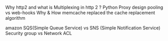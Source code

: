 Why http2 and what is Multiplexing in http 2 ?
Python Proxy design
pooling vs web-hooks
Why & How memcache replaced the cache replacement algorithm


amazon SQS(Simple Queue Service) vs SNS (Simple Notification Service)
Security group vs Network ACL
